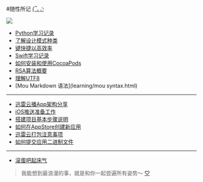 #随性所记
[(‾◡◝](funny/funny.html)

![](http://p2.pstatp.com/large/3644/6555991544)

-	[Python学习记录](learning/Python学习记录.html)
-	[了解设计模式种类](learning/了解设计模式种类.html)
-	[键快捷以高效率](learning/键快捷以高效率.html)
-	[Swift学习记录](learning/Swift学习记录.html)
-	[如何安装和使用CocoaPods](learning/如何安装和使用CocoaPods.html)
-	[RSA算法概要](learning/RSA算法概要.html)
-	[理解UTF8](learning/理解utf8.html)
-	[Mou Markdown 语法](learning/mou syntax.html)


****
-	[迅雷云播App架构分享](experience/迅雷云播App架构分享/index.html)
-	[iOS推送准备工作](experience/iOS推送准备工作.html)
- 	[搭建项目基本步骤说明](experience/搭建项目基本步骤说明.htm)
- 	[如何在AppStore创建新应用](experience/如何在AppStore创建新应用.html)
- 	[迅雷云打包注意事项](experience/迅雷云打包注意事项.html)
- 	[如何提交应用二进制文件](experience/如何提交应用二进制文件.html)

****


-	[滚蛋吧起床气](app/wakeup.html)

> 我能想到最浪漫的事，就是和你一起尝遍所有姿势～   [♡](aboutme/婚纱照.html)















